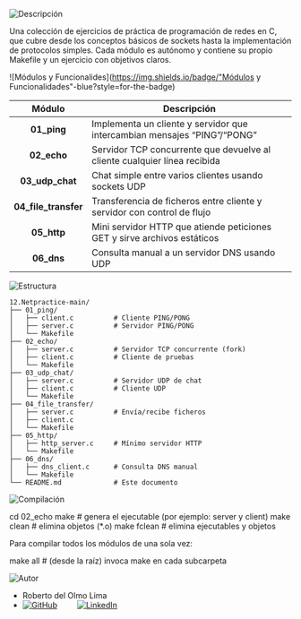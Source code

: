 ![Descripción](https://img.shields.io/badge/Descripción-blue?style=for-the-badge)

Una colección de ejercicios de práctica de programación de redes en C, que cubre desde los conceptos básicos de sockets hasta la implementación de protocolos simples. Cada módulo es autónomo y contiene su propio Makefile y un ejercicio con objetivos claros.

![Módulos y Funcionalides](https://img.shields.io/badge/"Módulos y Funcionalidades"-blue?style=for-the-badge)

| Módulo       | Descripción                                                                 |
|:------------:|------------------------------------------------------------------------------|
| **01_ping**  | Implementa un cliente y servidor que intercambian mensajes “PING”/“PONG”     |
| **02_echo**  | Servidor TCP concurrente que devuelve al cliente cualquier línea recibida    |
| **03_udp_chat** | Chat simple entre varios clientes usando sockets UDP                      |
| **04_file_transfer** | Transferencia de ficheros entre cliente y servidor con control de flujo |
| **05_http**  | Mini servidor HTTP que atiende peticiones GET y sirve archivos estáticos     |
| **06_dns**   | Consulta manual a un servidor DNS usando UDP                                |


![Estructura](https://img.shields.io/badge/Estructura-orange?style=for-the-badge)

```text
12.Netpractice-main/
├── 01_ping/              
│   ├── client.c          # Cliente PING/PONG
│   ├── server.c          # Servidor PING/PONG
│   └── Makefile
├── 02_echo/              
│   ├── server.c          # Servidor TCP concurrente (fork)
│   ├── client.c          # Cliente de pruebas
│   └── Makefile
├── 03_udp_chat/          
│   ├── server.c          # Servidor UDP de chat
│   ├── client.c          # Cliente UDP
│   └── Makefile
├── 04_file_transfer/     
│   ├── server.c          # Envía/recibe ficheros
│   ├── client.c          
│   └── Makefile
├── 05_http/              
│   ├── http_server.c     # Mínimo servidor HTTP
│   └── Makefile
├── 06_dns/               
│   ├── dns_client.c      # Consulta DNS manual
│   └── Makefile
└── README.md             # Este documento
```

![Compilación](https://img.shields.io/badge/Compilación-yellow?style=for-the-badge)

  cd 02_echo
  make            # genera el ejecutable (por ejemplo: server y client)
  make clean      # elimina objetos (*.o)
  make fclean     # elimina ejecutables y objetos

Para compilar todos los módulos de una sola vez:

  make all        # (desde la raíz) invoca make en cada subcarpeta
  
![Autor](https://img.shields.io/badge/Autor-red?style=for-the-badge)

- Roberto del Olmo Lima
- [![GitHub](https://img.shields.io/badge/GitHub-Profile-informational?style=for-the-badge&logo=github&logoColor=white&color=181717)](https://github.com/legrol)
 &nbsp;&nbsp;&nbsp;&nbsp;&nbsp;&nbsp;&nbsp;&nbsp;[![LinkedIn](https://img.shields.io/badge/LinkedIn-0077B5?style=for-the-badge&logo=linkedin&logoColor=white)](https://www.linkedin.com/in/roberto-del-olmo-731746245)
